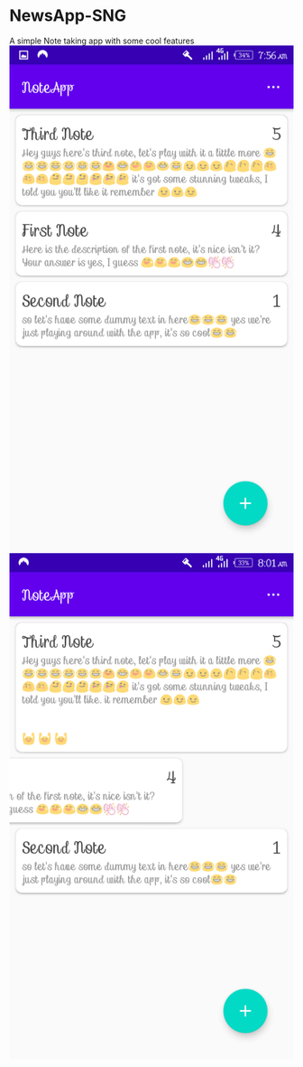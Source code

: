 # NewsApp-SNG
A simple Note taking app with some cool features 
![Screenshot](https://github.com/Officialboniface/NewsApp-SNG/blob/master/Screenshot_20200507-075659.png)
![screenshot](https://github.com/Officialboniface/NewsApp-SNG/blob/master/Screenshot_20200507-080114.png)
